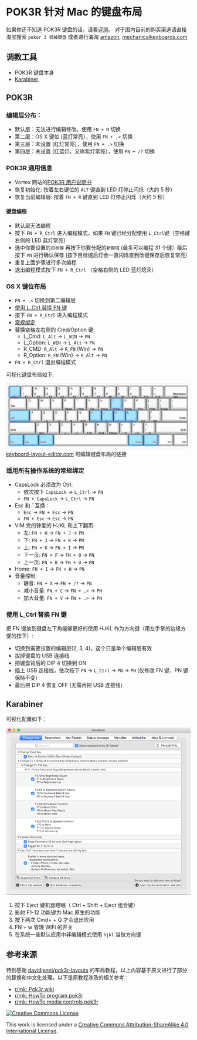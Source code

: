 # POK3R 针对 Mac 的键盘布局

如果你还不知道 POK3R 键盘的话，请看[评测](https://www.youtube.com/watch?v=8wjW-Or1jg8)。
对于国内目前的购买渠道请直接淘宝搜索 `poker 3 机械键盘` 或者进行海淘 [amazon](http://smile.amazon.com/Mechanical-Keyboard-Keycaps-Cherry-Mx-Blue/dp/B00OFM51L2/), [mechanicalkeyboards.com](https://mechanicalkeyboards.com/shop/index.php?l=product_detail&p=1233)

## 调教工具

- POK3R 键盘本身
- [Karabiner](https://github.com/tekezo/Karabiner)

## POK3R

### 编辑层分布：

- 默认层：无法进行编辑修改。使用 `FN + M` 切换
- 第二层：OS X 键位 (蓝灯常亮），使用 `FN + ,<` 切换
- 第三层：未设置 (红灯常亮），使用 `FN + .>` 切换
- 第四层：未设置 (红蓝灯，又称紫灯常亮），使用 `FN + /?` 切换

### POK3R 通用信息
- Vortex 网站的[POK3R 用户说明书](http://www.vortexgear.tw/db/upload/webdata4/vortex_20156296454697283.pdf)
- 恢复初始化: 按着左右键位的 `ALT` 键直到 LED 灯停止闪烁（大约 5 秒）
- 恢复当前编辑层: 按着 `FN + R` 键直到 LED 灯停止闪烁（大约 5 秒）

#### 键盘编程
- 默认层无法编程
- 按下 `FN + R_Ctrl` 进入编程模式，如果 `FN` 键已经分配使用 `L_Ctrl`键（空格键右侧的 LED 蓝灯常亮）
- 选中你要设置的`目标键` 再按下你要分配的`新键值` (最多可以编程 31 个键）最后按下 `PN` 进行确认保存 (按下目标键后灯会一直闪烁直到改键保存后恢复常亮)
- 重复上面步骤进行多次编程
- 退出编程模式按下 `FN + R_Ctrl` （空格右侧的 LED 蓝灯熄灭）

### OS X 键位布局
- `FN + ,<` 切换到第二编辑层
- [使用 L_Ctrl 替换 FN 键](#Move_FN)
- 按下 `FN + R_Ctrl` 进入编程模式
- [常规绑定](#common_bindings)
- 替换空格左右侧的 Cmd/Option 键:
  - L_Cmd: `L_Alt` -> `L_WIN` -> `PN`
  - L_Option: `L_WIN` -> `L_Alt` -> `PN`
  - R_CMD: `R_Alt` -> `R_FN` (Win) -> `PN`
  - R_Option: `R_FN` (Win) -> `R_Alt` -> `PN`
- `FN + R_Ctrl` 退出编程模式

可视化键盘布局如下:

![OSX 布局](img/layout-osx.png)
[keyboard-layout-editor.com](http://www.keyboard-layout-editor.com/##@_backcolor=%233b3a3a&name=POK3R%20white%20version%20for%20OS%20X&author=icyleaf.cn%2F@gmail.com&switchMount=cherry&switchBrand=cherry&switchType=MX1A-11xx&pcb:true%3B&@_c=%2379bbec&t=%23ba1312&a:5%3B&=%0A~%0A%0A%0AEsc%0A%0A%60&_c=%23cccccc&t=%23000000&a:4%3B&=!%0A1%0A%0A%0AF1&=%2F@%0A2%0A%0A%0AF2&=%23%0A3%0A%0A%0AF3&=$%0A4%0A%0A%0AF4&=%25%0A5%0A%0A%0AF5&=%5E%0A6%0A%0A%0AF6&=%2F&%0A7%0A%0A%0AF7&=*%0A8%0A%0A%0AF8&=(%0A9%0A%0A%0AF9&=)%0A0%0A%0A%0AF10&=%2F_%0A-%0A%0A%0AF11&=+%0A%2F=%0A%0A%0AF12&_w:2%3B&=%0A%0A%0ABackspace%0ADEL%3B&@_w:1.5%3B&=%0ATab&=Q&=W&=E&=R%0A%0A%0A%0AReset&=T%0A%0A%0A%0A15ms&=Y%0A%0A%0A%0ACal&=U%0A%0A%0A%0APgUp&_c=%2379bbec&t=%23ba1312%3B&=I%0A%0A%0A%0AHome&_c=%23cccccc&t=%23000000%3B&=O%0A%0A%0A%0APgDw&=P%0A%0A%0A%0AEnd&_c=%23c4c8c5%3B&=%7B%0A%5B%0A%0A%0AScrlk&=%7D%0A%5D%0A%0A%0APause&_c=%23cccccc&w:1.5%3B&=%7C%0A%5C%3B&@_c=%2379bbec&t=%23ba1312&w:1.75%3B&=%0ACtrl&_c=%23cccccc&t=%23000000%3B&=A&=S%0A%0A%0A%0A%3Ci%20class%2F='kb%20kb-Multimedia-Volume-Down-1'%3E%3C%2F%2Fi%3E&=D%0A%0A%0A%0A%3Ci%20class%2F='kb%20kb-Multimedia-Volume-Up-1'%3E%3C%2F%2Fi%3E&=F%0A%0A%0A%0A%3Ci%20class%2F='kb%20kb-Multimedia-Mute-1'%3E%3C%2F%2Fi%3E&=G%0A%0A%0A%0A0.1s&_c=%2379bbec&t=%23ba1312%3B&=H%0A%0A%0A%0A%3Ci%20class%2F='kb%20kb-Arrows-Left'%3E%3C%2F%2Fi%3E&=J%0A%0A%0A%0A%3Ci%20class%2F='kb%20kb-Arrows-Down'%3E%3C%2F%2Fi%3E&=K%0A%0A%0A%0A%3Ci%20class%2F='kb%20kb-Arrows-Up'%3E%3C%2F%2Fi%3E&_t=%23000000%3B&=L%0A%0A%0A%0A%3Ci%20class%2F='kb%20kb-Arrows-Right'%3E%3C%2F%2Fi%3E&_c=%23cccccc%3B&=%2F:%0A%2F%3B%0A%0A%0AIns&=%22%0A'%0A%0A%0ADel&_st=MX3A-L1xx&w:2.25%3B&=%0A%0A%0AEnter%3B&@_st=&w:2.25%3B&=%0AShift&=Z%0A%0A%0A%0AApp&=X&=C%0A%0A%0A%0A%3Ci%20class%2F='kb%20kb-Unicode-Screen-Dim'%3E%3C%2F%2Fi%3E&=V%0A%0A%0A%0A%3Ci%20class%2F='kb%20kb-Unicode-Screen-Bright'%3E%3C%2F%2Fi%3E&=B%0A%0A%0A%0A0.5s&_c=%23c4c8c5%3B&=N%0A%0A%0A%0AEnd&_c=%23cccccc%3B&=M%0A%0A%0A%0ADefault&=%3C%0A,%0A%0A%0AL2&=%3E%0A.%0A%0A%0AL3&=%3F%0A%2F%2F%0A%0A%0AL4&_w:2.75%3B&=%0A%0A%0AShift%3B&@_c=%2379bbec&t=%23ba1312&w:1.25%3B&=%0AFn&_w:1.25%3B&=%0AAlt&_w:1.25%3B&=%0ACmd&_c=%23cccccc&t=%23000000&a:7&w:6.25%3B&=&_c=%2379bbec&t=%23ba1312&a:4&w:1.25%3B&=%0A%0A%0ACmd&_w:1.25%3B&=%0A%0A%0AAlt&_c=%23cccccc&t=%23000000&w:1.25%3B&=%0A%0A%0APn&_w:1.25%3B&=%0A%0A%0ACtrl) 可编辑键盘布局的链接

### <a name="common_bindings"></a>适用所有操作系统的常规绑定
- CapsLock 必须改为 Ctrl:
  - 依次按下 `CapsLock` -> `L_Ctrl` -> `PN`
  - `FN + CapsLock` -> `L_Ctrl` -> `PN`
- Esc 和 ` 互换：
  - `Esc` -> `FN + Esc` -> `PN`
  - `FN + Esc` -> `Esc` -> `PN`
- VIM 党的钟爱的 HJKL 和上下翻页:
  - 左: `FN + H` -> `FN + J` -> `PN`
  - 下: `FN + J` -> `FN + K` -> `PN`
  - 上: `FN + K` -> `FN + I` -> `PN`
  - 下一页: `FN + F` -> `FN + O` -> `PN`
  - 上一页: `FN + B` -> `FN + U` -> `PN`
- Home: `FN + I` -> `FN + H` -> `PN`
- 音量控制:
  - 静音: `FN + X` -> `FN + /?` -> `PN`
  - 减小音量: `FN + C` -> `FN + ,<` -> `PN`
  - 加大音量: `FN + V` -> `FN + .>` -> `PN`

### <a name="Move_FN"></a>使用 L_Ctrl 替换 FN 键
把 FN 键放到键盘左下角能够更好的使用 HJKL 作为方向键（用左手掌的边缘方便的按下）:
- 切换到需要设置的编辑层(2, 3, 4)，这个只是单个编辑层有效
- 拔掉键盘的 USB 连接线
- 把键盘背后的 DIP 4 切换到 ON
- 插上 USB 连接线，依次按下 `FN` -> `L_Ctrl` -> `PN` -> `PN` (仅修改 FN 键，PN 键保持不变)
- 最后把 DIP 4 恢复 OFF (无需再把 USB 连接线)

## Karabiner

可视化配置如下：

![OS X 配置](img/karabiner-osx.png)

1. 按下 Eject 键机器睡眠（ Ctrl + Shift + Eject 组合键）
2. 影射 F1-12 功能键为 Mac 原生的功能
3. 按下两次 Cmd+ + Q 才会退出应用
4. FN + w 管理 WiFi 的开关
5. 在系统一些默认应用中非编辑模式使用 `hjkl` 当做方向键


## 参考来源

特别感谢 [davidjenni/pok3r-layouts](https://github.com/davidjenni/pok3r-layouts) 的布局教程，以上内容基于原文进行了部分的替换和中文化处理。以下是原教程涉及的相关参考：

- [r/mk: Pok3r wiki](https://www.reddit.com/r/MechanicalKeyboards/wiki/pok3r)
- [r/mk: HowTo program pok3r](http://www.reddit.com/r/MechanicalKeyboards/comments/35uy60/guide_howto_program_your_pok3r_programming_layers/)
- [r/mk: HowTo media controls pok3r](http://www.reddit.com/r/MechanicalKeyboards/comments/37j3sx/guide_modification_pok3r_media_volume_controls_hw/)

<a rel="license" href="http://creativecommons.org/licenses/by-sa/4.0/"><img alt="Creative Commons License" style="border-width:0" src="https://i.creativecommons.org/l/by-sa/4.0/88x31.png" /></a>

This work is licensed under a <a rel="license" href="http://creativecommons.org/licenses/by-sa/4.0/">Creative Commons Attribution-ShareAlike 4.0 International License</a>.

